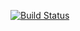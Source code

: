 [![Build Status](https://travis-ci.org/hadesshark/jenkins_test_python.svg?branch=master)](https://travis-ci.org/hadesshark/jenkins_test_python)
